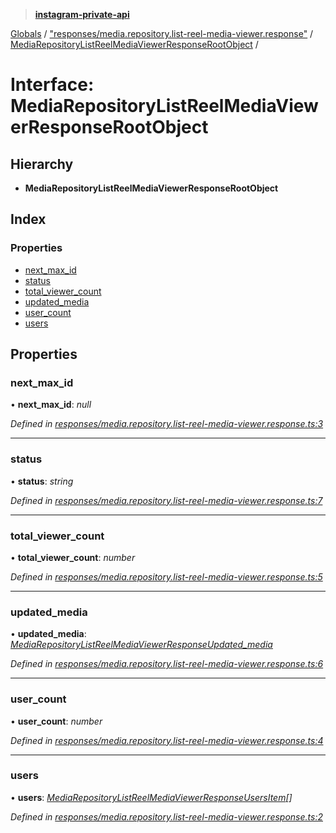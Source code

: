 > **[instagram-private-api](../README.md)**

[Globals](../README.md) / ["responses/media.repository.list-reel-media-viewer.response"](../modules/_responses_media_repository_list_reel_media_viewer_response_.md) / [MediaRepositoryListReelMediaViewerResponseRootObject](_responses_media_repository_list_reel_media_viewer_response_.mediarepositorylistreelmediaviewerresponserootobject.md) /

# Interface: MediaRepositoryListReelMediaViewerResponseRootObject

## Hierarchy

* **MediaRepositoryListReelMediaViewerResponseRootObject**

## Index

### Properties

* [next_max_id](_responses_media_repository_list_reel_media_viewer_response_.mediarepositorylistreelmediaviewerresponserootobject.md#next_max_id)
* [status](_responses_media_repository_list_reel_media_viewer_response_.mediarepositorylistreelmediaviewerresponserootobject.md#status)
* [total_viewer_count](_responses_media_repository_list_reel_media_viewer_response_.mediarepositorylistreelmediaviewerresponserootobject.md#total_viewer_count)
* [updated_media](_responses_media_repository_list_reel_media_viewer_response_.mediarepositorylistreelmediaviewerresponserootobject.md#updated_media)
* [user_count](_responses_media_repository_list_reel_media_viewer_response_.mediarepositorylistreelmediaviewerresponserootobject.md#user_count)
* [users](_responses_media_repository_list_reel_media_viewer_response_.mediarepositorylistreelmediaviewerresponserootobject.md#users)

## Properties

###  next_max_id

• **next_max_id**: *null*

*Defined in [responses/media.repository.list-reel-media-viewer.response.ts:3](https://github.com/dilame/instagram-private-api/blob/e9c516c/src/responses/media.repository.list-reel-media-viewer.response.ts#L3)*

___

###  status

• **status**: *string*

*Defined in [responses/media.repository.list-reel-media-viewer.response.ts:7](https://github.com/dilame/instagram-private-api/blob/e9c516c/src/responses/media.repository.list-reel-media-viewer.response.ts#L7)*

___

###  total_viewer_count

• **total_viewer_count**: *number*

*Defined in [responses/media.repository.list-reel-media-viewer.response.ts:5](https://github.com/dilame/instagram-private-api/blob/e9c516c/src/responses/media.repository.list-reel-media-viewer.response.ts#L5)*

___

###  updated_media

• **updated_media**: *[MediaRepositoryListReelMediaViewerResponseUpdated_media](_responses_media_repository_list_reel_media_viewer_response_.mediarepositorylistreelmediaviewerresponseupdated_media.md)*

*Defined in [responses/media.repository.list-reel-media-viewer.response.ts:6](https://github.com/dilame/instagram-private-api/blob/e9c516c/src/responses/media.repository.list-reel-media-viewer.response.ts#L6)*

___

###  user_count

• **user_count**: *number*

*Defined in [responses/media.repository.list-reel-media-viewer.response.ts:4](https://github.com/dilame/instagram-private-api/blob/e9c516c/src/responses/media.repository.list-reel-media-viewer.response.ts#L4)*

___

###  users

• **users**: *[MediaRepositoryListReelMediaViewerResponseUsersItem](_responses_media_repository_list_reel_media_viewer_response_.mediarepositorylistreelmediaviewerresponseusersitem.md)[]*

*Defined in [responses/media.repository.list-reel-media-viewer.response.ts:2](https://github.com/dilame/instagram-private-api/blob/e9c516c/src/responses/media.repository.list-reel-media-viewer.response.ts#L2)*